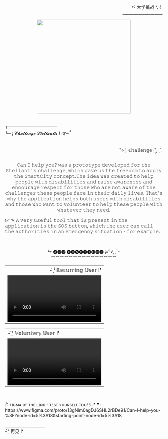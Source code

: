 <div align="right" >
  
  <p>
  ꜥꜤ  大学挑战 ❛.⌇ <br>____________________
  </p>
  
</div> 

<div align="center" >

  <img height="300px" src="https://user-images.githubusercontent.com/86667062/209584769-4c9c8e60-925b-437f-a8a4-43c7660569b4.png"><br><br>
  
  <p align="left">
    ╭────────────────<br>
    ╰─ ¡  𝓒𝓱𝓪𝓵𝓵𝓮𝓷𝓰𝓮 𝓢𝓽𝓮𝓵𝓵𝓪𝓷𝓽𝓲𝓼 ! ⨾࿐ྂ
  </p>
  
  <p align="right">
    ˚✧┊ ℂ𝕙𝕒𝕝𝕝𝕖𝕟𝕘𝕖 ·˚ ༘ ˎˊ˗<br>
    <p align="center">
  
  <p>
    𝙲𝚊𝚗 𝙸 𝚑𝚎𝚕𝚙 𝚢𝚘𝚞? 𝚠𝚊𝚜 𝚊 𝚙𝚛𝚘𝚝𝚘𝚝𝚢𝚙𝚎 𝚍𝚎𝚟𝚎𝚕𝚘𝚙𝚎𝚍 𝚏𝚘𝚛 𝚝𝚑𝚎 𝚂𝚝𝚎𝚕𝚕𝚊𝚗𝚝𝚒𝚜 𝚌𝚑𝚊𝚕𝚕𝚎𝚗𝚐𝚎, 𝚠𝚑𝚒𝚌𝚑 𝚐𝚊𝚟𝚎 𝚞𝚜 𝚝𝚑𝚎 𝚏𝚛𝚎𝚎𝚍𝚘𝚖 𝚝𝚘 𝚊𝚙𝚙𝚕𝚢 𝚝𝚑𝚎 𝚂𝚖𝚊𝚛𝚝𝙲𝚒𝚝𝚢 𝚌𝚘𝚗𝚌𝚎𝚙𝚝.𝚃𝚑𝚎 𝚒𝚍𝚎𝚊 𝚠𝚊𝚜 𝚌𝚛𝚎𝚊𝚝𝚎𝚍 𝚝𝚘 
    𝚑𝚎𝚕𝚙 𝚙𝚎𝚘𝚙𝚕𝚎 𝚠𝚒𝚝𝚑 𝚍𝚒𝚜𝚊𝚋𝚒𝚕𝚒𝚝𝚒𝚎𝚜 𝚊𝚗𝚍 𝚛𝚊𝚒𝚜𝚎 𝚊𝚠𝚊𝚛𝚎𝚗𝚎𝚜𝚜 𝚊𝚗𝚍 𝚎𝚗𝚌𝚘𝚞𝚛𝚊𝚐𝚎 𝚛𝚎𝚜𝚙𝚎𝚌𝚝 𝚏𝚘𝚛 𝚝𝚑𝚘𝚜𝚎 𝚠𝚑𝚘 𝚊𝚛𝚎 𝚗𝚘𝚝 𝚊𝚠𝚊𝚛𝚎 𝚘𝚏 𝚝𝚑𝚎 𝚌𝚑𝚊𝚕𝚕𝚎𝚗𝚐𝚎𝚜 𝚝𝚑𝚎𝚜𝚎 𝚙𝚎𝚘𝚙𝚕𝚎 𝚏𝚊𝚌𝚎 𝚒𝚗 𝚝𝚑𝚎𝚒𝚛 𝚍𝚊𝚒𝚕𝚢 
    𝚕𝚒𝚟𝚎𝚜. 𝚃𝚑𝚊𝚝'𝚜 𝚠𝚑𝚢 𝚝𝚑𝚎 𝚊𝚙𝚙𝚕𝚒𝚌𝚊𝚝𝚒𝚘𝚗 𝚑𝚎𝚕𝚙𝚜 𝚋𝚘𝚝𝚑 𝚞𝚜𝚎𝚛𝚜 𝚠𝚒𝚝𝚑 𝚍𝚒𝚜𝚊𝚋𝚒𝚕𝚒𝚝𝚒𝚎𝚜 𝚊𝚗𝚍 𝚝𝚑𝚘𝚜𝚎 𝚠𝚑𝚘 𝚠𝚊𝚗𝚝 𝚝𝚘 𝚟𝚘𝚕𝚞𝚗𝚝𝚎𝚎𝚛 𝚝𝚘 𝚑𝚎𝚕𝚙 𝚝𝚑𝚎𝚜𝚎 𝚙𝚎𝚘𝚙𝚕𝚎 𝚠𝚒𝚝𝚑 𝚠𝚑𝚊𝚝𝚎𝚟𝚎𝚛 𝚝𝚑𝚎𝚢 𝚗𝚎𝚎𝚍.
  <p align="left">
      ꒰‧⁺ ✎ 𝙰 𝚟𝚎𝚛𝚢 𝚞𝚜𝚎𝚏𝚞𝚕 𝚝𝚘𝚘𝚕 𝚝𝚑𝚊𝚝 𝚒𝚜 𝚙𝚛𝚎𝚜𝚎𝚗𝚝 𝚒𝚗 𝚝𝚑𝚎 𝚊𝚙𝚙𝚕𝚒𝚌𝚊𝚝𝚒𝚘𝚗 𝚒𝚜 𝚝𝚑𝚎 𝚂𝙾𝚂 𝚋𝚞𝚝𝚝𝚘𝚗, 𝚠𝚑𝚒𝚌𝚑 𝚝𝚑𝚎 𝚞𝚜𝚎𝚛 𝚌𝚊𝚗 𝚌𝚊𝚕𝚕 𝚝𝚑𝚎 𝚊𝚞𝚝𝚑𝚘𝚛𝚒𝚝𝚒𝚎𝚜 𝚒𝚗 𝚊𝚗 𝚎𝚖𝚎𝚛𝚐𝚎𝚗𝚌𝚢 𝚜𝚒𝚝𝚞𝚊𝚝𝚒𝚘𝚗 - 𝚏𝚘𝚛 
      𝚎𝚡𝚊𝚖𝚙𝚕𝚎.
  </p>
  </p>
  
</div><br>

<div>
  
  <p align="center">
    ↳ 🅐🅟🅟 🅕🅤🅝🅒🅣🅘🅞🅝🅢 ¡๑°⸙͎ ˎ´-<br>︶︶︶︶︶︶︶︶︶︶︶︶︶︶︶
  </p>
  
  <table>
     <tr> 
          <td align="right" >- ̗̀⁽ ℝ𝕖𝕔𝕦𝕣𝕣𝕚𝕟𝕘 𝕌𝕤𝕖𝕣 !❜</td>
     </tr>
     <tr>
       <td><video src="https://user-images.githubusercontent.com/86667062/209584839-b69afd1e-1dd8-452c-bb27-93e9bc7bc67d.mp4"></td>
     </tr>
  </table>  
  <table>
     <tr> 
          <td align="left" >- ̗̀⁽ 𝕍𝕠𝕝𝕦𝕟𝕥𝕖𝕣𝕪 𝕌𝕤𝕖𝕣 !❜</td>
     </tr>
     <tr>
       <td><video src="https://user-images.githubusercontent.com/86667062/209584851-d6fe5a04-8646-4f64-b421-7fa4fc08ceb4.mp4"></td>
     </tr>
  </table>  
  
</div><br>

 <p>
     ੈ  ғɪɢᴍᴀ ᴏғ ᴛʜᴇ ʟɪɴᴋ - ᴛᴇsᴛ ʏᴏᴜʀsᴇʟғ ᴛᴏᴏ! ꒱ .* ❞ : <br>
     https://www.figma.com/proto/13gNim0agDJ6SHL2rBDe91/Can-I-help-you-%3F?node-id=5%3A18&starting-point-node-id=5%3A18
  </p>

<div>

   <p>
     ____________________<br> - ̗̀⁽ 再见 !❜
   </p>
  
</div>

